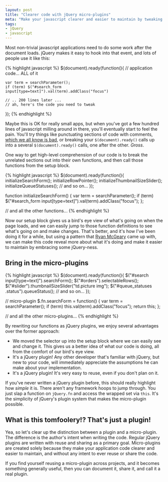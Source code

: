 ```yaml
---
layout: post
title: "Clearer code with jQuery micro-plugins"
meta: "Make your javascript clearer and easier to maintain by tweaking a common pattern."
tags:
- jQuery
- javascript
---
```


Most non-trivial javascript applications need to do some work after the document
loads.  jQuery makes it easy to hook into that event, and lots of people use it
like this:

{% highlight javascript %}
  $(document).ready(function(){
    // application code... ALL of it

    var term = searchParameter();
    if (term) $("#search_form input[type=text]").val(term).addClass("focus")

    // .. 200 lines later ...
    // ah, here's the code you need to tweak
  });
{% endhighlight %}

Maybe this is OK for really small apps, but when you've got a few hundred lines
of javascript milling around in there, you'll eventually start to feel the pain.
You'll try things like punctuating sections of code with comments, [which we all
know is bad](http://google.com?q=comments+are+code+smell), or breaking your
`$(document).ready()` calls up into a several `$(document).ready()` calls, one after the other.
_Gross_.

One way to get high-level comprehension of our code is to break the unrelated
sections out into their own functions, and then call those functions from the
setup block.

{% highlight javascript %}
  $(document).ready(function(){
    initializeSearchForm();
    initializeRowPointer();
    initializeThumbnailSizeSlider();
    initializeQueueStatuses();
    // and so on...
  });

  function initializeSearchForm() {
    var term = searchParameter();
    if (term) $("#search_form input[type=text]").val(term).addClass("focus");
  };

  // and all the other functions...
{% endhighlight %}

Now our setup block gives us a bird's eye view of what's going
on when the page loads, and we can easily jump to those function definitions to
see what's going on and make changes.  That's better, and it's how I've been
doing it for a while, but using a pattern that [Ryan McGeary](http://ryan.mcgeary.org/)
came up with, we can make this code reveal more about what it's doing and make
it easier to maintain by embracing some jQuery-ness.

## Bring in the micro-plugins

{% highlight javascript %}
  $(document).ready(function(){
    $("#search input[type=text]").searchForm();
    $("#orders").selectableRows();
    $("#slider").thumbnailSizeSlider("td.picture img");
    $("#queue_statuses .status").queueStatus();
    // and so on...
  });

  // micro-plugin
  $.fn.searchForm = function() {
    var term = searchParameter();
    if (term) this.val(term).addClass("focus");
    return this;
  };

  // and all the other micro-plugins...
{% endhighlight %}

By rewriting our functions as jQuery plugins, we enjoy several advantages
over the former approach:

- We moved the selector up into the setup block where we can easily see and
	change it.  This gives us a better idea of what our code is doing, all
	from the comfort of our bird's eye view.
- It's a jQuery plugin!  Any other developer that's familiar with jQuery, but
	new to your code, will immediately appreciate the assumptions he can make
	about your implementation.
- It's a jQuery plugin!  It's very easy to reuse, even if you don't plan on it.

If you've never written a jQuery plugin before, this should really
highlight how _simple_ it is.  There aren't any framework hoops to jump through.
You just slap a function on `jQuery.fn` and access the wrapped set via `this`.
It's the simplicity of jQuery's plugin system that makes the micro-plugin
possible.

## What is this tomfoolery!? That's just a plugin!

Yea, so let's clear up the distinction between a plugin and a micro-plugin. The
difference is the author's intent when writing the code.  Regular jQuery plugins
are written with reuse and sharing as a primary goal.
Micro-plugins are created solely because they make your application code clearer
and easier to maintain, and without any intent to ever reuse or share the code.

If you find yourself reusing a micro-plugin across projects, and it becomes
something generally useful, then you can document it, share it, and call
it a real plugin.
